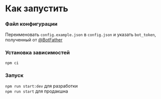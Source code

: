 # Как запустить
### Файл конфигурации
Переименовать `config.example.json` в `config.json` и указать `bot_token`, полученный от [@BotFather](https://t.me/BotFather)
### Установка зависимостей
`npm ci`
### Запуск
`npm run start:dev` для разработки  
`npm run start` для продакшна